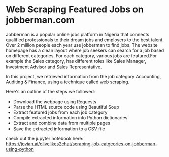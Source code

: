 # Web Scraping Featured Jobs on jobberman.com
Jobberman is a popular online jobs platform in Nigeria that connects qualified professionals to their dream jobs and employers to the best talent. Over 2 million people each year use jobberman to find jobs. The website homepage has a clean layout where job seekers can search for a job based on different categories. For each category, various jobs are featured.For example the Sales category, has different roles like Sales Manager, Investment Advisor and Sales Representative.

In this project, we retrieved information from the job category Accounting, Auditing & Finance, using a technique called web scraping.

Here's an outline of the steps we followed:

* Download the webpage using Requests
* Parse the HTML source code using Beautiful Soup
* Extract featured jobs from each job category
* Compile extracted information into Python dictionaries
* Extract and combine data from multiple pages
* Save the extracted information to a CSV file


check out the jupyter notebook here: https://jovian.ai/olivelikes2chat/scraping-job-catgeories-on-jobberman-using-python
